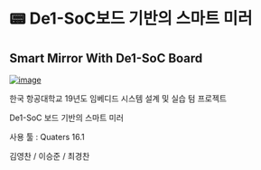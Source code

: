 # 📟 De1-SoC보드 기반의 스마트 미러
## Smart Mirror With De1-SoC Board

[![image](https://user-images.githubusercontent.com/40852277/62915951-4d0ca680-bdd1-11e9-820a-c5402138ed15.png)
](https://www.youtube.com/watch?v=O0HS59LyOyg&feature=youtu.be)

한국 항공대학교 19년도 임베디드 시스템 설계 및 실습 텀 프로젝트

De1-SoC 보드 기반의 스마트 미러

사용 툴 : Quaters 16.1

김영찬 / 이승준 / 최경찬
